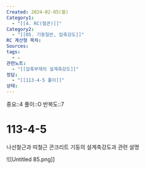 ```yaml
---
Created: 2024-02-05(월)
Category1:
  - "[[4. RC(철콘)]]"
Category2:
  - "[[05. 기둥일반, 압축강도]]"
RC 계산형 목차: 
Sources: 
tags:
  - ✏️
관련노트:
  - "[[압축부재의 설계축강도]]"
정답:
  - "[[113-4-5 풀이]]"
상태:
---
```

중요::4
풀이::O
반복도::7


#  113-4-5


나선철근과 띠철근 콘크리트 기둥의 설계축강도과 관련 설명


![[Untitled 85.png]]